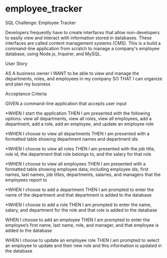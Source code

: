 # employee_tracker
SQL Challenge: Employee Tracker

Developers frequently have to create interfaces that allow non-developers to easily view and interact with information stored in databases. These interfaces are called content management systems (CMS). This is a build a command-line application from scratch to manage a company's employee database, using Node.js, Inquirer, and MySQL.


User Story

AS A business owner
I WANT to be able to view and manage the departments, roles, and employees in my company
SO THAT I can organize and plan my business

Acceptance Criteria

GIVEN a command-line application that accepts user input

*WHEN I start the application
THEN I am presented with the following options: view all departments, view all roles, view all employees, add a department, add a role, add an employee, and update an employee role

*WHEN I choose to view all departments
THEN I am presented with a formatted table showing department names and department ids

*WHEN I choose to view all roles
THEN I am presented with the job title, role id, the department that role belongs to, and the salary for that role

*WHEN I choose to view all employees
THEN I am presented with a formatted table showing employee data, including employee ids, first names, last names, job titles, departments, salaries, and managers that the employees report to

*WHEN I choose to add a department
THEN I am prompted to enter the name of the department and that department is added to the database

*WHEN I choose to add a role
THEN I am prompted to enter the name, salary, and department for the role and that role is added to the database

WHEN I choose to add an employee
THEN I am prompted to enter the employee’s first name, last name, role, and manager, and that employee is added to the database

WHEN I choose to update an employee role
THEN I am prompted to select an employee to update and their new role and this information is updated in the database
